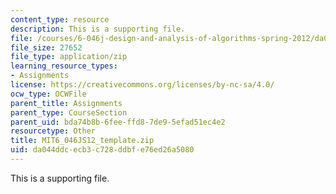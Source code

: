 ```yaml
---
content_type: resource
description: This is a supporting file.
file: /courses/6-046j-design-and-analysis-of-algorithms-spring-2012/da044ddcecb3c728ddbfe76ed26a5080_MIT6_046JS12_template.zip
file_size: 27652
file_type: application/zip
learning_resource_types:
- Assignments
license: https://creativecommons.org/licenses/by-nc-sa/4.0/
ocw_type: OCWFile
parent_title: Assignments
parent_type: CourseSection
parent_uid: bda74b8b-6fee-ffd8-7de9-5efad51ec4e2
resourcetype: Other
title: MIT6_046JS12_template.zip
uid: da044ddc-ecb3-c728-ddbf-e76ed26a5080
---
```

This is a supporting file.